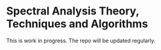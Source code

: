 # Spectral Analysis Theory, Techniques and Algorithms

This is work in progress. The repo will be updated regularly.
